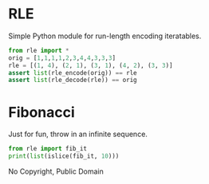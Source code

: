 # RLE

Simple Python module for run-length encoding iteratables.

```python
from rle import *
orig = [1,1,1,1,2,3,4,4,3,3,3]
rle = [(1, 4), (2, 1), (3, 1), (4, 2), (3, 3)]
assert list(rle_encode(orig)) == rle
assert list(rle_decode(rle)) == orig
```

# Fibonacci

Just for fun, throw in an infinite sequence.

```python
from rle import fib_it
print(list(islice(fib_it, 10)))
```

No Copyright, Public Domain
